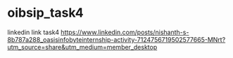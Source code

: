 # oibsip_task4
linkedin link task4
https://www.linkedin.com/posts/nishanth-s-8b787a288_oasisinfobyteinternship-activity-7124756719502577665-MNrt?utm_source=share&utm_medium=member_desktop

